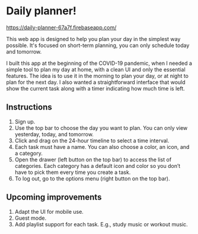 # Daily planner!

https://daily-planner-67a7f.firebaseapp.com/

This web app is designed to help you plan your day in the simplest way possible. It's focused on short-term planning, you can only schedule today and tomorrow.

I built this app at the beginning of the COVID-19 pandemic, when I needed a simple tool to plan my day at home, with a clean UI and only the essential features. The idea is to use it in the morning to plan your day, or at night to plan for the next day. I also wanted a straightforward interface that would show the current task along with a timer indicating how much time is left.

## Instructions

1. Sign up.
2. Use the top bar to choose the day you want to plan. You can only view yesterday, today, and tomorrow.
3. Click and drag on the 24-hour timeline to select a time interval.
4. Each task must have a name. You can also choose a color, an icon, and a category.
5. Open the drawer (left button on the top bar) to access the list of categories. Each category has a default icon and color so you don’t have to pick them every time you create a task.
6. To log out, go to the options menu (right button on the top bar).

## Upcoming improvements

1. Adapt the UI for mobile use.
2. Guest mode.
3. Add playlist support for each task. E.g., study music or workout music.
